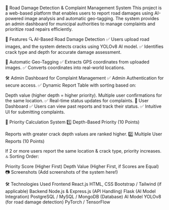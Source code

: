 🚧 Road Damage Detection & Complaint Management System
This project is a web-based platform that enables users to report road damages using AI-powered image analysis and automatic geo-tagging. The system provides an admin dashboard for municipal authorities to manage complaints and prioritize road repairs efficiently.

🌟 Features
🔍 AI-Based Road Damage Detection
✅ Users upload road images, and the system detects cracks using YOLOv8 AI model.
✅ Identifies crack type and depth for accurate damage assessment.

📍 Automatic Geo-Tagging
✅ Extracts GPS coordinates from uploaded images.
✅ Converts coordinates into real-world locations.

🛠 Admin Dashboard for Complaint Management
✅ Admin Authentication for secure access.
✅ Dynamic Report Table with sorting based on:

Depth value (higher depth = higher priority).
Multiple user confirmations for the same location.
✅ Real-time status updates for complaints.
👥 User Dashboard
✅ Users can view past reports and track their status.
✅ Intuitive UI for submitting complaints.

🔢 Priority Calculation System
1️⃣ Depth-Based Priority (10 Points)

Reports with greater crack depth values are ranked higher.
2️⃣ Multiple User Reports (10 Points)

If 2 or more users report the same location & crack type, priority increases.
🔝 Sorting Order:

Priority Score (Higher First)
Depth Value (Higher First, if Scores are Equal)
📷 Screenshots
(Add screenshots of the system here!)

🛠 Technologies Used
Frontend
React.js
HTML, CSS
Bootstrap / Tailwind (if applicable)
Backend
Node.js & Express.js (API Handling)
Flask (AI Model Integration)
PostgreSQL / MySQL / MongoDB (Database)
AI Model
YOLOv8 (for road damage detection)
PyTorch / TensorFlow
